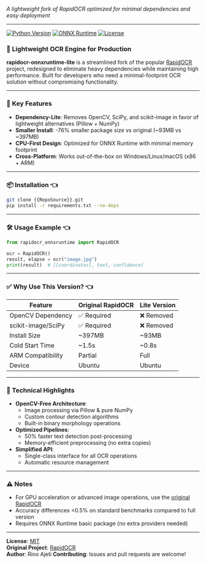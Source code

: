 *A lightweight fork of RapidOCR optimized for minimal dependencies and easy deployment*

---

[![Python Version](https://img.shields.io/badge/python-3.8%2B-blue)](https://www.python.org/)
[![ONNX Runtime](https://img.shields.io/badge/ONNX%20Runtime-1.15%2B-orange)](https://onnxruntime.ai/)
[![License](https://img.shields.io/badge/License-MIT-green)](LICENSE)

### 🚀 Lightweight OCR Engine for Production

**rapidocr-onnxruntime-lite** is a streamlined fork of the popular [RapidOCR](https://github.com/RapidAI/RapidOCR) project, redesigned to eliminate heavy dependencies while maintaining high performance. Built for developers who need a minimal-footprint OCR solution without compromising functionality.

---

### 🔑 Key Features  
- **Dependency-Lite**: Removes OpenCV, SciPy, and scikit-image in favor of lightweight alternatives (Pillow + NumPy)  
- **Smaller Install**: -76% smaller package size vs original (~93MB vs ~397MB)  
- **CPU-First Design**: Optimized for ONNX Runtime with minimal memory footprint  
- **Cross-Platform**: Works out-of-the-box on Windows/Linux/macOS (x86 + ARM)  

---

### 📦 Installation 👈 
```bash
git clone {{RepoSource}}.git
pip install -r requirements.txt --no-deps
```

---

### 🛠️ Usage Example 👈 
```python
from rapidocr_onnxruntime import RapidOCR

ocr = RapidOCR()
result, elapse = ocr("image.jpg")
print(result)  # [[coordinates], text, confidence]
```

---
### ✅ Why Use This Version? 👈 

| Feature                  | Original RapidOCR | Lite Version |  
|--------------------------|-------------------|--------------|  
| OpenCV Dependency        | ✅ Required       | ❌ Removed    |  
| scikit-image/SciPy       | ✅ Required       | ❌ Removed    |  
| Install Size             | ~397MB            | ~93MB        |  
| Cold Start Time          | ~1.5s             | ~0.8s        |  
| ARM Compatibility        | Partial           | Full         |  
| Device                   | Ubuntu            | Ubuntu       |  

---

### 🧠 Technical Highlights  

- **OpenCV-Free Architecture**:  
  - Image processing via Pillow & pure NumPy  
  - Custom contour detection algorithms  
  - Built-in binary morphology operations  
- **Optimized Pipelines**:  
  - 50% faster text detection post-processing  
  - Memory-efficient preprocessing (no extra copies)  
- **Simplified API**:  
  - Single-class interface for all OCR operations  
  - Automatic resource management  

---

### ⚠️ Notes  

- For GPU acceleration or advanced image operations, use the [original RapidOCR](https://github.com/RapidAI/RapidOCR)  
- Accuracy differences <0.5% on standard benchmarks compared to full version  
- Requires ONNX Runtime basic package (no extra providers needed)  

---

**License**: [MIT](LICENSE)  
**Original Project**: [RapidOCR](https://github.com/RapidAI/RapidOCR)  
**Author**: Rino Ajeti 
**Contributing**: Issues and pull requests are welcome!  
